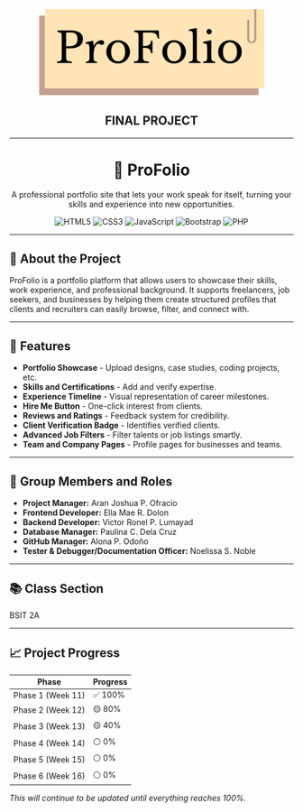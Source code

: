 <div align="center">
  <img src="./frontend/admin/images/logo.png" width="400"/>
  <h2>FINAL PROJECT</h2>
</div>

---

<div align="center">
   <h1>📂 ProFolio</h1>
  <p>A professional portfolio site that lets your work speak for itself, turning your skills and experience into new opportunities.</p>
  
 ![HTML5](https://img.shields.io/badge/html5-%23E34F26.svg?style=for-the-badge&logo=html5&logoColor=white)
 ![CSS3](https://img.shields.io/badge/css3-%231572B6.svg?style=for-the-badge&logo=css3&logoColor=white) 
 ![JavaScript](https://img.shields.io/badge/javascript-%23323330.svg?style=for-the-badge&logo=javascript&logoColor=%23F7DF1E) 
 ![Bootstrap](https://img.shields.io/badge/bootstrap-%238511FA.svg?style=for-the-badge&logo=bootstrap&logoColor=white) 
 ![PHP](https://img.shields.io/badge/php-%23777BB4.svg?style=for-the-badge&logo=php&logoColor=white)
</div>

---

## 🚀 About the Project
ProFolio is a portfolio platform that allows users to showcase their skills, work experience, and professional background. It supports freelancers, job seekers, and businesses by helping them create structured profiles that clients and recruiters can easily browse, filter, and connect with.

---

## 📌 Features
- **Portfolio Showcase** - Upload designs, case studies, coding projects, etc.
- **Skills and Certifications** - Add and verify expertise.
- **Experience Timeline** - Visual representation of career milestones.
- **Hire Me Button** - One-click interest from clients.
- **Reviews and Ratings** - Feedback system for credibility.
- **Client Verification Badge** - Identifies verified clients.
- **Advanced Job Filters** - Filter talents or job listings smartly.
- **Team and Company Pages** - Profile pages for businesses and teams.

---

## 👥 Group Members and Roles
- **Project Manager:** Aran Joshua P. Ofracio
- **Frontend Developer:** Ella Mae R. Dolon
- **Backend Developer:** Victor Ronel P. Lumayad
- **Database Manager:** Paulina C. Dela Cruz
- **GitHub Manager:** Alona P. Odoño
- **Tester & Debugger/Documentation Officer:** Noelissa S. Noble

---

## 📚 Class Section
BSIT 2A

---

## 📈 Project Progress
| Phase       | Progress      |
|-------------|--------------|
| Phase 1 (Week 11) | ✅ 100% |
| Phase 2 (Week 12) | 🟡 80%  |
| Phase 3 (Week 13) | 🟡 40%  |
| Phase 4 (Week 14) | ⚪ 0%   |
| Phase 5 (Week 15) | ⚪ 0%   |
| Phase 6 (Week 16) | ⚪ 0%   |

*This will continue to be updated until everything reaches 100%.*

